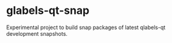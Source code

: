 glabels-qt-snap
===============

Experimental project to build snap packages of latest qlabels-qt development snapshots.
